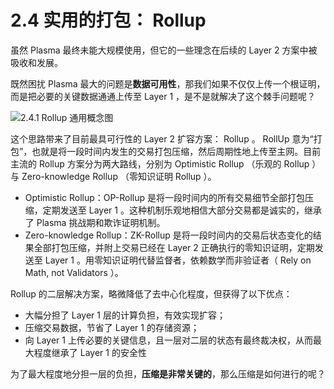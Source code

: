 # 2.4 实用的打包： Rollup

虽然 Plasma 最终未能大规模使用，但它的一些理念在后续的 Layer 2 方案中被吸收和发展。

既然困扰 Plasma 最大的问题是**数据可用性**，那我们如果不仅仅上传一个根证明，而是把必要的关键数据通通上传至 Layer 1 ，是不是就解决了这个棘手问题呢？

![2.4.1 Rollup 通用概念图](https://www.notion.so/image/https%3A%2F%2Fs3-us-west-2.amazonaws.com%2Fsecure.notion-static.com%2F512b70e7-f617-4c24-bf3b-14120de35dcd%2FUntitled.png?id=516b9264-ea24-4c2d-bea8-ab5656b20c54\&table=block\&spaceId=b1dd17ad-aa83-4faf-9395-5329c519d830\&width=2000\&userId=e298088e-2c93-42ed-870b-b44d950d1eae\&cache=v2)

这个思路带来了目前最具可行性的 Layer 2 扩容方案： Rollup 。 RollUp 意为“打包”，也就是将一段时间内发生的交易打包压缩，然后周期性地上传至主网。目前主流的 Rollup 方案分为两大路线，分别为 Optimistic Rollup （乐观的 Rollup ）与 Zero-knowledge Rollup （零知识证明 Rollup ）。

* Optimistic Rollup：OP-Rollup 是将一段时间内的所有交易细节全部打包压缩，定期发送至 Layer 1 。这种机制乐观地相信大部分交易都是诚实的，继承了 Plasma 挑战期和欺诈证明机制。
* Zero-knowledge Rollup：ZK-Rollup 是将一段时间内的交易后状态变化的结果全部打包压缩，并附上交易已经在 Layer 2 正确执行的零知识证明，定期发送至 Layer 1 。用零知识证明代替监督者，依赖数学而非验证者（ Rely on Math, not Validators ）。

Rollup 的二层解决方案，略微降低了去中心化程度，但获得了以下优点：

* 大幅分担了 Layer 1 层的计算负担，有效实现扩容；
* 压缩交易数据，节省了 Layer 1 的存储资源；
* 向 Layer 1 上传必要的关键信息，且一层对二层的状态有最终裁决权，从而最大程度继承了 Layer 1 的安全性

为了最大程度地分担一层的负担，**压缩是非常关键的**，那么压缩是如何进行的呢？
